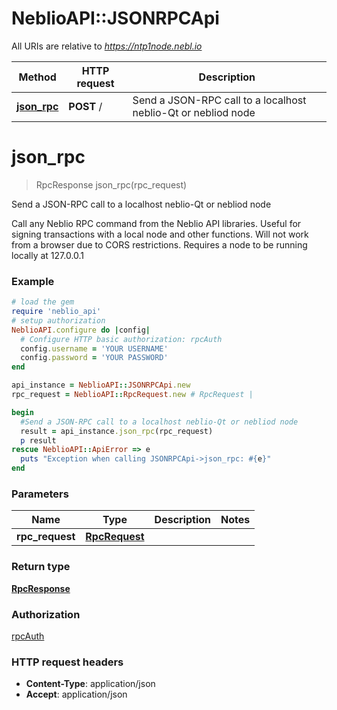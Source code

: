 # NeblioAPI::JSONRPCApi

All URIs are relative to *https://ntp1node.nebl.io*

Method | HTTP request | Description
------------- | ------------- | -------------
[**json_rpc**](JSONRPCApi.md#json_rpc) | **POST** / | Send a JSON-RPC call to a localhost neblio-Qt or nebliod node


# **json_rpc**
> RpcResponse json_rpc(rpc_request)

Send a JSON-RPC call to a localhost neblio-Qt or nebliod node

Call any Neblio RPC command from the Neblio API libraries. Useful for signing transactions with a local node and other functions. Will not work from a browser due to CORS restrictions. Requires a node to be running locally at 127.0.0.1

### Example
```ruby
# load the gem
require 'neblio_api'
# setup authorization
NeblioAPI.configure do |config|
  # Configure HTTP basic authorization: rpcAuth
  config.username = 'YOUR USERNAME'
  config.password = 'YOUR PASSWORD'
end

api_instance = NeblioAPI::JSONRPCApi.new
rpc_request = NeblioAPI::RpcRequest.new # RpcRequest | 

begin
  #Send a JSON-RPC call to a localhost neblio-Qt or nebliod node
  result = api_instance.json_rpc(rpc_request)
  p result
rescue NeblioAPI::ApiError => e
  puts "Exception when calling JSONRPCApi->json_rpc: #{e}"
end
```

### Parameters

Name | Type | Description  | Notes
------------- | ------------- | ------------- | -------------
 **rpc_request** | [**RpcRequest**](RpcRequest.md)|  | 

### Return type

[**RpcResponse**](RpcResponse.md)

### Authorization

[rpcAuth](../README.md#rpcAuth)

### HTTP request headers

 - **Content-Type**: application/json
 - **Accept**: application/json



